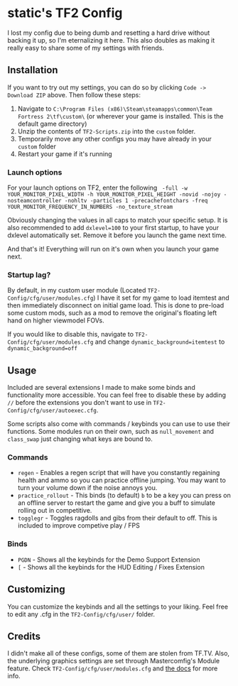# static's TF2 Config
I lost my config due to being dumb and resetting a hard drive without backing it up, so I'm eternalizing it here. This also doubles as making it really easy to share some of my settings with friends.

## Installation
If you want to try out my settings, you can do so by clicking `Code -> Download ZIP` above. Then follow these steps:
1. Navigate to `C:\Program Files (x86)\Steam\steamapps\common\Team Fortress 2\tf\custom\` (or wherever your game is installed. This is the default game directory)
2. Unzip the contents of `TF2-Scripts.zip` into the `custom` folder.
3. Temporarily move any other configs you may have already in your `custom` folder
4. Restart your game if it's running

### Launch options
For your launch options on TF2, enter the following
`
-full -w YOUR_MONITOR_PIXEL_WIDTH -h YOUR_MONITOR_PIXEL_HEIGHT -novid -nojoy -nosteamcontroller -nohltv -particles 1 -precachefontchars -freq YOUR_MONITOR_FREQUENCY_IN_NUMBERS -no_texture_stream`

Obviously changing the values in all caps to match your specific setup. It is also recommended to add `dxlevel=100` to your first startup, to have your dxlevel automatically set. Remove it before you launch the game next time.

And that's it! Everything will run on it's own when you launch your game next.

### Startup lag?
By default, in my custom user module (Located `TF2-Config/cfg/user/modules.cfg`) I have it set for my game to load itemtest and then immediately disconnect on initial game load. This is done to pre-load some custom mods, such as a mod to remove the original's floating left hand on higher viewmodel FOVs.

If you would like to disable this, navigate to `TF2-Config/cfg/user/modules.cfg` and change `dynamic_background=itemtest` to `dynamic_background=off`

## Usage
Included are several extensions I made to make some binds and functionality more accessible. You can feel free to disable these by adding `//` before the extensions you don't want to use in `TF2-Config/cfg/user/autoexec.cfg`. 

Some scripts also come with commands / keybinds you can use to use their functions. Some modules run on their own, such as `null_movement` and `class_swap` just changing what keys are bound to.

### Commands
* `regen`   -   Enables a regen script that will have you constantly regaining health and ammo so you can practice offline jumping. You may want to turn your volume down if the noise annoys you.
* `practice_rollout`    -   This binds (to default) `b` to be a key you can press on an offline server to restart the game and give you a buff to simulate rolling out in competitive.
* `togglegr`        -   Toggles ragdolls and gibs from their default to off. This is included to improve competive play / FPS

### Binds
* `PGDN`    -   Shows all the keybinds for the Demo Support Extension
* `[`       -   Shows all the keybinds for the HUD Editing / Fixes Extension

## Customizing
You can customize the keybinds and all the settings to your liking. Feel free to edit any .cfg in the `TF2-Config/cfg/user/` folder.

## Credits
I didn't make all of these configs, some of them are stolen from TF.TV. Also, the underlying graphics settings are set through Mastercomfig's Module feature. Check `TF2-Config/cfg/user/modules.cfg` and [the docs](https://docs.mastercomfig.com/en/latest/customization/modules/) for more info.